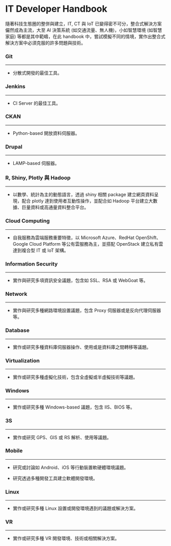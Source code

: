 # IT Developer Handbook

隨著科技生態圈的整併與建立，IT, CT 與 IoT 已變得密不可分，整合式解決方案儼然成為主流，大至 AI 決策系統 (如交通流量、無人機)，小如智慧環境 (如智慧家庭) 等都是其中範疇，在此 handbook 中，嘗試模擬不同的情境，實作出整合式解決方案中必須克服的許多問題與技術。

### Git
---

* 分散式開發的最佳工具。

### Jenkins
---

* CI Server 的最佳工具。

### CKAN
---

* Python-based 開放資料伺服器。

### Drupal
---

* LAMP-based 伺服器。

### R, Shiny, Plotly 與 Hadoop
---

* 以數學、統計為主的動態語言，透過 shiny 相關 package 建立網頁資料呈現，配合 plotly 達到使用者互動性操作，並配合如 Hadoop 平台建立大數據、巨量資料或高通量資料整合平台。

### Cloud Computing
---

* 自我服務為雲端服務重要特徵，以 Microsoft Azure、RedHat OpenShift、Google Cloud Platform 等公有雲服務為主，並搭配 OpenStack 建立私有雲達到複合型 IT 或 IoT 架構。

### Information Security
---

* 實作與研究多項資訊安全議題，包含如 SSL、RSA 或 WebGoat 等。

### Network
---

* 實作與研究多種網路環境設置議題，包含 Proxy 伺服器或是反向代理伺服器等。

### Database
---

* 實作或研究多種資料庫伺服器操作、使用或是資料庫之間轉移等議題。

### Virtualization
---

* 實作或研究多種虛擬化技術，包含全虛擬或半虛擬技術等議題。

### Windows
---

* 實作或研究多種 Windows-based 議題，包含 IIS、BIOS 等。

### 3S
---

* 實作或研究 GPS、GIS 或 RS 解析、使用等議題。

### Mobile
---

* 研究或討論如 Android、iOS 等行動裝置軟硬體環境議題。

* 研究透過多種開發工具建立軟體開發環境。

### Linux
---

* 實作或研究多種 Linux 設置或開發環境遇到的議題或解決方案。

### VR
---

* 實作或研究多種 VR 開發環境、技術或相關解決方案。




